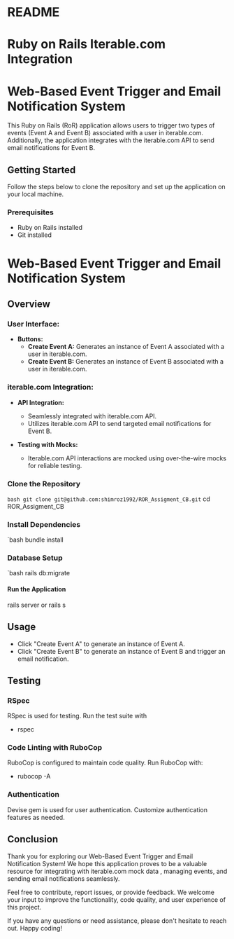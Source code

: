 # README

# Ruby on Rails Iterable.com Integration
# Web-Based Event Trigger and Email Notification System

This Ruby on Rails (RoR) application allows users to trigger two types of events (Event A and Event B) associated with a user in iterable.com. Additionally, the application integrates with the iterable.com API to send email notifications for Event B.

## Getting Started

Follow the steps below to clone the repository and set up the application on your local machine.

### Prerequisites

- Ruby on Rails installed
- Git installed

# Web-Based Event Trigger and Email Notification System

## Overview

### User Interface:

- **Buttons:**
  - **Create Event A:** Generates an instance of Event A associated with a user in iterable.com.
  - **Create Event B:** Generates an instance of Event B associated with a user in iterable.com.

### iterable.com Integration:

- **API Integration:**
  - Seamlessly integrated with iterable.com API.
  - Utilizes iterable.com API to send targeted email notifications for Event B.

- **Testing with Mocks:**
  - Iterable.com API interactions are mocked using over-the-wire mocks for reliable testing.

### Clone the Repository

`bash
git clone git@github.com:shimroz1992/ROR_Assigment_CB.git`
cd ROR_Assigment_CB
### Install Dependencies
`bash
bundle install
### Database Setup
`bash
rails db:migrate
#### Run the Application
rails server   or    rails s

## Usage
- Click "Create Event A" to generate an instance of Event A.
- Click "Create Event B" to generate an instance of Event B and trigger an email notification.


## Testing
### RSpec
RSpec is used for testing. Run the test suite with
- rspec
### Code Linting with RuboCop
RuboCop is configured to maintain code quality. Run RuboCop with:
- rubocop -A

### Authentication
Devise gem is used for user authentication. Customize authentication features as needed.


## Conclusion
Thank you for exploring our Web-Based Event Trigger and Email Notification System! We hope this application proves to be a valuable resource for integrating with iterable.com mock data , managing events, and sending email notifications seamlessly.

Feel free to contribute, report issues, or provide feedback. We welcome your input to improve the functionality, code quality, and user experience of this project.

If you have any questions or need assistance, please don't hesitate to reach out. Happy coding!



